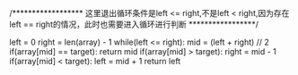 /******************
这里退出循环条件是left <= right,不是left < right,因为存在left == right的情况，此时也需要进入循环进行判断
  *****************/

left = 0
right = len(array) - 1
while(left <= right):
	mid = (left + right) // 2
	if(array[mid] == target):
		return mid
	if(array[mid] > target):
		right = mid - 1
	if(array[mid] < target):
		left = mid + 1
return left

